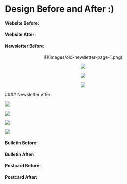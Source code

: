 # Design Before and After :)

#### Website Before:

#### Website After:

#### Newsletter Before:
<center>
![](images/old-newsletter-page-1.png)

![](images/old-newsletter-page-2.png)

![](images/old-newsletter-page-3.png)

![](images/old-newsletter-page-3.png)
</center>
#### Newsletter After:

![](images/new-newsletter-page-1.png)

![](images/new-newsletter-page-2.png)

![](images/new-newsletter-page-3.png)

![](images/new-newsletter-page-4.png)

#### Bulletin Before:

#### Bulletin After:

#### Postcard Before:

#### Postcard After: